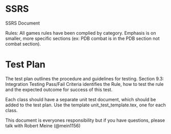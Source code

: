 SSRS
====

SSRS Document

Rules: All games rules have been complied by category. Emphasis is on smaller, more specific sections (ex: PDB combat is in the PDB section not combat section).

Test Plan
====

The test plan outlines the procedure and guidelines for testing. Section 9.3: Integration Testing Pass/Fail Criteria identifies the Rule, how to test the rule and the expected outcome for success of this test.

Each class should have a separate unit test document, which should be added to the test plan. Use the template unit_test_template.tex, one for each class.
  
This document is everyones responsibility but if you have questions, please talk with Robert Meine (@mein1156)
